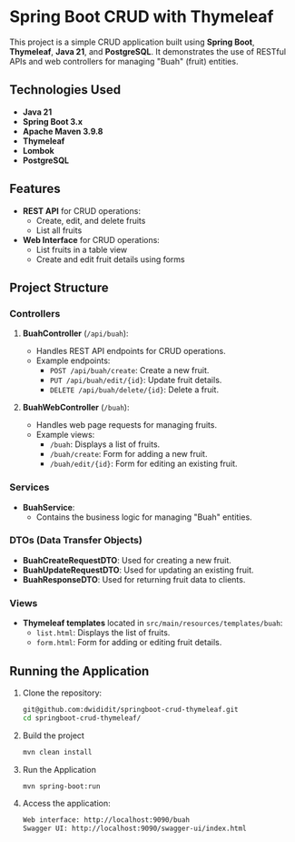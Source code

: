 # Spring Boot CRUD with Thymeleaf

This project is a simple CRUD application built using **Spring Boot**, **Thymeleaf**, **Java 21**, and **PostgreSQL**. It demonstrates the use of RESTful APIs and web controllers for managing "Buah" (fruit) entities.

## Technologies Used

- **Java 21**
- **Spring Boot 3.x**
- **Apache Maven 3.9.8**
- **Thymeleaf**
- **Lombok**
- **PostgreSQL**

## Features

- **REST API** for CRUD operations:
    - Create, edit, and delete fruits
    - List all fruits
- **Web Interface** for CRUD operations:
    - List fruits in a table view
    - Create and edit fruit details using forms

## Project Structure

### Controllers

1. **BuahController** (`/api/buah`):
    - Handles REST API endpoints for CRUD operations.
    - Example endpoints:
        - `POST /api/buah/create`: Create a new fruit.
        - `PUT /api/buah/edit/{id}`: Update fruit details.
        - `DELETE /api/buah/delete/{id}`: Delete a fruit.

2. **BuahWebController** (`/buah`):
    - Handles web page requests for managing fruits.
    - Example views:
        - `/buah`: Displays a list of fruits.
        - `/buah/create`: Form for adding a new fruit.
        - `/buah/edit/{id}`: Form for editing an existing fruit.

### Services

- **BuahService**:
    - Contains the business logic for managing "Buah" entities.

### DTOs (Data Transfer Objects)

- **BuahCreateRequestDTO**: Used for creating a new fruit.
- **BuahUpdateRequestDTO**: Used for updating an existing fruit.
- **BuahResponseDTO**: Used for returning fruit data to clients.

### Views

- **Thymeleaf templates** located in `src/main/resources/templates/buah`:
    - `list.html`: Displays the list of fruits.
    - `form.html`: Form for adding or editing fruit details.

## Running the Application

1. Clone the repository:
   ```bash
   git@github.com:dwididit/springboot-crud-thymeleaf.git
   cd springboot-crud-thymeleaf/
2. Build the project
    ```bash
    mvn clean install
    ```
3. Run the Application
    ```bash
    mvn spring-boot:run
    ```
4. Access the application:
    ```bash
    Web interface: http://localhost:9090/buah
    Swagger UI: http://localhost:9090/swagger-ui/index.html
    ```